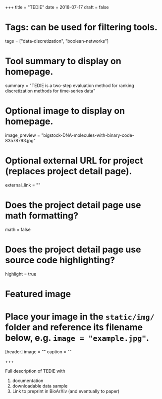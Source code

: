 +++
title = "TEDIE"
date = 2018-07-17
draft = false

# Tags: can be used for filtering tools.
tags = ["data-discretization", "boolean-networks"]

# Tool summary to display on homepage.
summary = "TEDIE is a two-step evaluation method for ranking discretization methods for time-series data"


# Optional image to display on homepage.
image_preview = "bigstock-DNA-molecules-with-binary-code-83578793.jpg"

# Optional external URL for project (replaces project detail page).
external_link = ""


# Does the project detail page use math formatting?
math = false

# Does the project detail page use source code highlighting?
highlight = true

# Featured image
# Place your image in the `static/img/` folder and reference its filename below, e.g. `image = "example.jpg"`.
[header]
image = ""
caption = ""

+++

Full description of TEDIE with 
1) documentation 
2) downloadable data sample
3) Link to preprint in BioArXiv (and eventually to paper)
